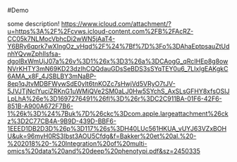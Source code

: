 #Demo

some description!
https://www.icloud.com/attachment/?u=https%3A%2F%2Fcvws.icloud-content.com%2FB%2FAcRZ-CC05k7NLMocVbhcDi2wWN5jAaT4-Y6BRy6qprk7wXIngOz_vHqd%2F%24%7Bf%7D%3Fo%3DAhaEptpsauZtUdnhYQvwZphIIsfsa-dgolBxWmUjJ07a%26v%3D1%26x%3D3%26a%3DCAogG_qRcIHEp8g8owNVrKHTY3mN69KD23dzIhCQQdauGDsSeBDS3sSYqTEY0u6_7LIxIgEAKgkC6AMA_x8F_4JSBLBY3mNaBP-8ep1qJtvMDBFWywSdE0ylt6tnKOZc7sHwjVd5VRyO7tJV-5JVJTjNclYuciZRKnG1uWMiQVe2SM0aLJ0Hw5SYchS_AxSLsGFHY8xfsOSIJLpLhA%26e%3D1697276491%26fl%3D%26r%3DC2C911BA-01F6-42F6-851B-A900A672F7B6-1%26k%3D%24%7Buk%7D%26ckc%3Dcom.apple.largeattachment%26ckz%3D2C77CB4A-9B9D-439D-BBF6-1EEED1DB2D3D%26p%3D117%26s%3DH40LUc561HKUA_vUYJ63VZxBOHU&uk=96myH0RS3Ibst3AOU5Cfdg&f=Bakker%20et%20al.%20-%202018%20-%20Integration%20of%20multi-omics%20data%20and%20deep%20phenotypi.pdf&sz=2450335
